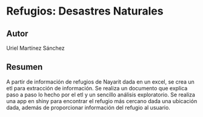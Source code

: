 # Refugios: Desastres Naturales

## Autor

Uriel Martínez Sánchez

## Resumen

A partir de información de refugios de Nayarit dada en un excel, se crea un etl para extracción de información. Se realiza un documento que explica paso a paso lo hecho por el etl y un sencillo análisis exploratorio. Se realiza una app en shiny para encontrar el refugio más cercano dada una ubicación dada, además de proporcionar información del refugio al usuario.

